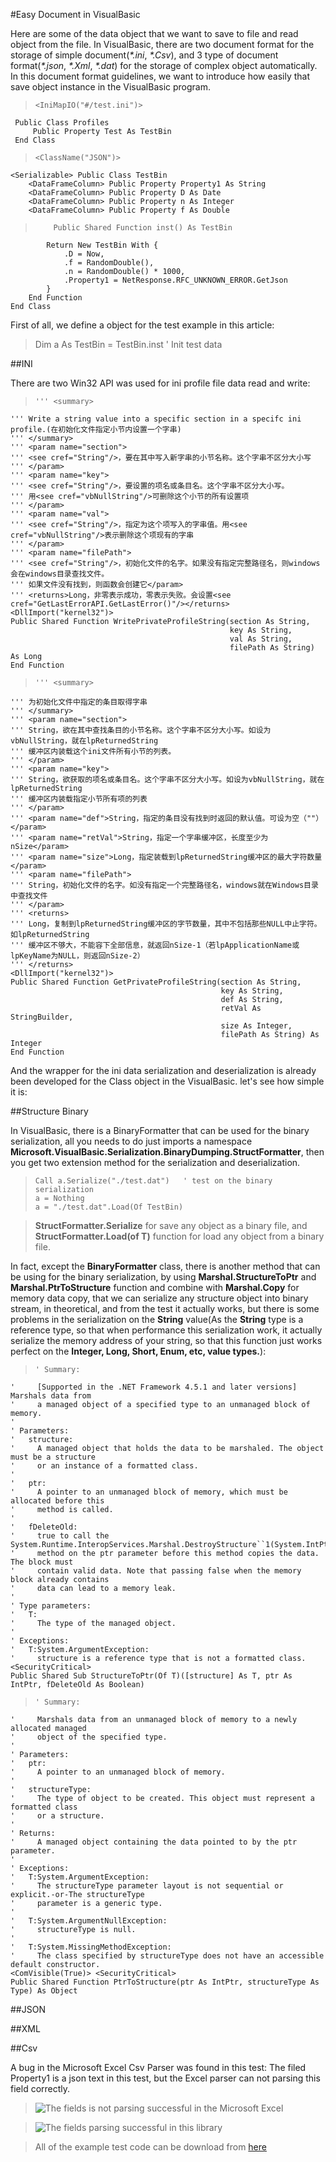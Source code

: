 #Easy Document in VisualBasic

Here are some of the data object that we want to save to file and read object from the file. In VisualBasic, there are two document format for the storage of simple document(_*.ini_, _*.Csv_), and 3 type of document format(_*.json_, _*.Xml_, _*.dat_) for the storage of complex object automatically.
In this document format guidelines, we want to introduce how easily that save object instance in the VisualBasic program.


>     <IniMapIO("#/test.ini")>
     Public Class Profiles
         Public Property Test As TestBin
     End Class

>     <ClassName("JSON")>
	<Serializable> Public Class TestBin
    	<DataFrameColumn> Public Property Property1 As String
    	<DataFrameColumn> Public Property D As Date
    	<DataFrameColumn> Public Property n As Integer
    	<DataFrameColumn> Public Property f As Double

>         Public Shared Function inst() As TestBin
          	Return New TestBin With {
               	.D = Now,
               	.f = RandomDouble(),
               	.n = RandomDouble() * 1000,
               	.Property1 = NetResponse.RFC_UNKNOWN_ERROR.GetJson
           	}
        End Function
	End Class

First of all, we define a object for the test example in this article:

> 	Dim a As TestBin = TestBin.inst  ' Init test data

##INI

There are two Win32 API was used for ini profile file data read and write:



>     ''' <summary>
    ''' Write a string value into a specific section in a specifc ini profile.(在初始化文件指定小节内设置一个字串)
    ''' </summary>
    ''' <param name="section">
    ''' <see cref="String"/>，要在其中写入新字串的小节名称。这个字串不区分大小写
    ''' </param>
    ''' <param name="key">
    ''' <see cref="String"/>，要设置的项名或条目名。这个字串不区分大小写。
    ''' 用<see cref="vbNullString"/>可删除这个小节的所有设置项
    ''' </param>
    ''' <param name="val">
    ''' <see cref="String"/>，指定为这个项写入的字串值。用<see cref="vbNullString"/>表示删除这个项现有的字串
    ''' </param>
    ''' <param name="filePath">
    ''' <see cref="String"/>，初始化文件的名字。如果没有指定完整路径名，则windows会在windows目录查找文件。
    ''' 如果文件没有找到，则函数会创建它</param>
    ''' <returns>Long，非零表示成功，零表示失败。会设置<see cref="GetLastErrorAPI.GetLastError()"/></returns>
    <DllImport("kernel32")>
    Public Shared Function WritePrivateProfileString(section As String,
                                                     key As String,
                                                     val As String,
                                                     filePath As String) As Long
    End Function

>     ''' <summary>
    ''' 为初始化文件中指定的条目取得字串
    ''' </summary>
    ''' <param name="section">
    ''' String，欲在其中查找条目的小节名称。这个字串不区分大小写。如设为vbNullString，就在lpReturnedString
    ''' 缓冲区内装载这个ini文件所有小节的列表。
    ''' </param>
    ''' <param name="key">
    ''' String，欲获取的项名或条目名。这个字串不区分大小写。如设为vbNullString，就在lpReturnedString
    ''' 缓冲区内装载指定小节所有项的列表
    ''' </param>
    ''' <param name="def">String，指定的条目没有找到时返回的默认值。可设为空（""）</param>
    ''' <param name="retVal">String，指定一个字串缓冲区，长度至少为nSize</param>
    ''' <param name="size">Long，指定装载到lpReturnedString缓冲区的最大字符数量</param>
    ''' <param name="filePath">
    ''' String，初始化文件的名字。如没有指定一个完整路径名，windows就在Windows目录中查找文件
    ''' </param>
    ''' <returns>
    ''' Long，复制到lpReturnedString缓冲区的字节数量，其中不包括那些NULL中止字符。如lpReturnedString
    ''' 缓冲区不够大，不能容下全部信息，就返回nSize-1（若lpApplicationName或lpKeyName为NULL，则返回nSize-2）
    ''' </returns>
    <DllImport("kernel32")>
    Public Shared Function GetPrivateProfileString(section As String,
                                                   key As String,
                                                   def As String,
                                                   retVal As StringBuilder,
                                                   size As Integer,
                                                   filePath As String) As Integer
    End Function


And the wrapper for the ini data serialization and deserialization is already been developed for the Class object in the VisualBasic. let's see how simple it is:







##Structure Binary

In VisualBasic, there is a BinaryFormatter that can be used for the binary serialization, all you needs to do just imports a namespace **Microsoft.VisualBasic.Serialization.BinaryDumping.StructFormatter**, then you get two extension method for the serialization and deserialization.

>     Call a.Serialize("./test.dat")   ' test on the binary serialization
>     a = Nothing
>     a = "./test.dat".Load(Of TestBin)

> **StructFormatter.Serialize** for save any object as a binary file, and **StructFormatter.Load(of T)** function for load any object from a binary file.

In fact, except the **BinaryFormatter** class, there is another method that can be using for the binary serialization, by using **Marshal.StructureToPtr** and **Marshal.PtrToStructure** function and combine with **Marshal.Copy** for memory data copy, that we can serialize any structure object into binary stream, in theoretical, and from the test it actually works, but there is some problems in the serialization on the **String** value(As the **String** type is a reference type, so that when performance this serialization work, it actually serialize the memory address of your string, so that this function just works perfect on the **Integer, Long, Short, Enum, etc, value types.**):

>     ' Summary:
    '     [Supported in the .NET Framework 4.5.1 and later versions] Marshals data from
    '     a managed object of a specified type to an unmanaged block of memory.
    '
    ' Parameters:
    '   structure:
    '     A managed object that holds the data to be marshaled. The object must be a structure
    '     or an instance of a formatted class.
    '
    '   ptr:
    '     A pointer to an unmanaged block of memory, which must be allocated before this
    '     method is called.
    '
    '   fDeleteOld:
    '     true to call the System.Runtime.InteropServices.Marshal.DestroyStructure``1(System.IntPtr)
    '     method on the ptr parameter before this method copies the data. The block must
    '     contain valid data. Note that passing false when the memory block already contains
    '     data can lead to a memory leak.
    '
    ' Type parameters:
    '   T:
    '     The type of the managed object.
    '
    ' Exceptions:
    '   T:System.ArgumentException:
    '     structure is a reference type that is not a formatted class.
    <SecurityCritical>
    Public Shared Sub StructureToPtr(Of T)([structure] As T, ptr As IntPtr, fDeleteOld As Boolean)

>     ' Summary:
    '     Marshals data from an unmanaged block of memory to a newly allocated managed
    '     object of the specified type.
    '
    ' Parameters:
    '   ptr:
    '     A pointer to an unmanaged block of memory.
    '
    '   structureType:
    '     The type of object to be created. This object must represent a formatted class
    '     or a structure.
    '
    ' Returns:
    '     A managed object containing the data pointed to by the ptr parameter.
    '
    ' Exceptions:
    '   T:System.ArgumentException:
    '     The structureType parameter layout is not sequential or explicit.-or-The structureType
    '     parameter is a generic type.
    '
    '   T:System.ArgumentNullException:
    '     structureType is null.
    '
    '   T:System.MissingMethodException:
    '     The class specified by structureType does not have an accessible default constructor.
    <ComVisible(True)> <SecurityCritical>
    Public Shared Function PtrToStructure(ptr As IntPtr, structureType As Type) As Object

##JSON







##XML

##Csv



A bug in the Microsoft Excel Csv Parser was found in this test: The filed Property1 is a json text in this test, but the Excel parser can not parsing this field correctly.



> ![The fields is not parsing successful in the Microsoft Excel](https://raw.githubusercontent.com/xieguigang/VisualBasic_AppFramework/master/guides/ExcelBugs.png)

> ![The fields parsing successful in this library](https://raw.githubusercontent.com/xieguigang/VisualBasic_AppFramework/master/guides/ParserSuccess.png)



> All of the example test code can be download from [here](https://github.com/xieguigang/VisualBasic_AppFramework/tree/master/Example/EasyDocument)
